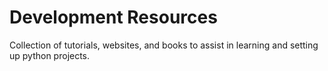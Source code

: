 # Development Resources

Collection of tutorials, websites, and books to assist in learning and setting up python projects.
